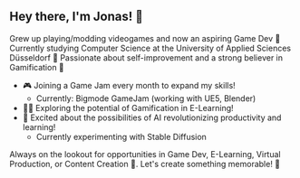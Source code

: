 ## Hey there, I'm Jonas! 👋

Grew up playing/modding videogames and now an aspiring Game Dev 🚀
Currently studying Computer Science at the University of Applied Sciences Düsseldorf 🌟
Passionate about self-improvement and a strong believer in Gamification 🌱

- 🎮 Joining a Game Jam every month to expand my skills!
    - Currently: Bigmode GameJam (working with UE5, Blender)
- 🧙‍♂️ Exploring the potential of Gamification in E-Learning!
- 🤖 Excited about the possibilities of AI revolutionizing productivity and learning!
    - Currently experimenting with Stable Diffusion 

Always on the lookout for opportunities in Game Dev, E-Learning, Virtual Production, or Content Creation 🌈. 
Let's create something memorable! 🤝
